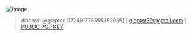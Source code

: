 ![image](https://github.com/GLOPTA/GLOPTA/assets/92065487/6f4767e1-8934-4440-995b-6661e458fefb)
> discord: @glopter [172491776555352065]  |  glopter39@gmail.com  |  [PUBLIC PGP KEY](https://github.com/GLOPTA/GLOPTA/blob/main/PGP_PUBLIC)
